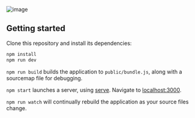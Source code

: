 ![image](https://i.imgur.com/sJTNwT4.gif)

## Getting started

Clone this repository and install its dependencies:

```bash
npm install
npm run dev
```

`npm run build` builds the application to `public/bundle.js`, along with a sourcemap file for debugging.

`npm start` launches a server, using [serve](https://github.com/zeit/serve). Navigate to [localhost:3000](http://localhost:3000).

`npm run watch` will continually rebuild the application as your source files change.

